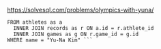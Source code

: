 https://solvesql.com/problems/olympics-with-yuna/

``` SELECT g.year as year, g.season as season, g.city as city
FROM athletes as a 
  INNER JOIN records as r ON a.id = r.athlete_id
  INNER JOIN games as g ON r.game_id = g.id
WHERE name = "Yu-Na Kim" ```
